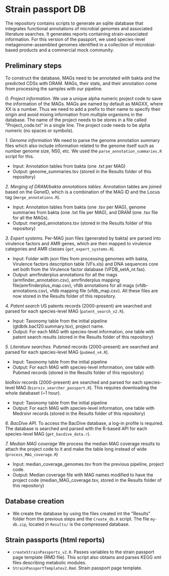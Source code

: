 # Strain passport DB

The repository contains scripts to generate an sqlite database that integrates functional annotations of microbial genomes and associated literature searches. It generates reports containing strain-associated information.
For this version of the passport, we used species-level metagenome-assembled genomes identified in a collection of microbial-based products and a commercial mock community.

## Preliminary steps

To construct the database, MAGs need to be annotated with bakta and the predicted CDSs with DRAM. MAGs, their stats, and their annotation come from processing the samples with our pipeline.

*0. Project information*.
 We use a unique alpha numeric project code to save the information of the MAGs. MAGs are named by default as MAGXX, where XX is a number. Thus we need to add a prefix to their name to specify their origin and avoid mixing information from multiple organisms in the database.
The name of the project needs to be stores in a file called "Project_code.txt" in a single line. The project code needs to be alpha numeric (no spaces or symbols).

*1. Genome information*
We need to parse the genome annotation summary files which also include information related to the genome itself such as number genome size, N50, etc. 
We used the `parse_annotation_summaries.R` script for this.
- Input: Annotation tables from bakta (one .txt per MAG)
- Output: genome_summaries.tsv (stored in the Results folder of this repository)


*2. Merging of DRAM/bakta annotations tables.* 
Annotation tables are joined based on the GeneID, which is a combination of the MAG ID and the Locus tag (`merge_annotations.R`).
- Input: Annotation tables from bakta (one .tsv per MAG), genome summaries from bakta (one .txt file per MAG), and DRAM (one .tsv file for all the MAGs).
- Output: merged_annotations.tsv (stored in the Results folder of this repository)


*3. Expert systems.* Per-MAG json files (generated by bakta) are parsed into virulence factors and AMR genes, which are then mapped to virulence categories and AMR classes (`get_expert_systems.R`).
- Input: Folder with json files from processing genomes with bakta, Virulence factors description table (VFs.xls) and DNA sequences core set both from the Virulence factor database (VFDB_setA_nt.fas).
- Output: amrfinderplus annotations for all the mags (armfinder_annotation.csv), amrfinderplus mapping file(amrfinderplus_map.csv), vfdb annotations for all mags (vfdb-annotations.csv), vfdb mapping file (vfdb_map.csv). All these files are now stored in the Results folder of this repository.


*4. Patent search*
US patents records (2000-present) are searched and parsed for each species-level MAG (`patent_search_v2.R`).
- Input: Taxonomy table from the initial pipeline (gtdbtk.bac120.summary.tsv), project name.
- Output: For each MAG with species-level information, one table with patent search results (stored in the Results folder of this repository)


*5. Literature searches.* 
Pubmed records (2000-present) are searched and parsed for each species-level MAG (`pubmed_v4.R`).
- Input: Taxonomy table from the initial pipeline
- Output: For each MAG with species-level information, one table with Pubmed records (stored in the Results folder of this repository)

bioRxiv records (2000-present) are searched and parsed for each species-level MAG (`biorxiv_searcher_passport.R`). This requires downloading the whole databaset (~1 hour).
- Input: Taxonomy table from the initial pipeline
- Output: For each MAG with species-level information, one table with Medrxivr records (stored in the Results folder of this repository)


*6. BacDive API.*
To access the BacDive database, a log-in profile is required. The database is searched and parsed with the R-based API for each species-level MAG (`get_bacdive_data.r`).


*7. Median MAG coverage*
We process the median MAG coverage results to attach the project code to it and make the table long instead of wide (`process_MAG_coverage.R`)
- Input: median_coverage_genomes.tsv from the previous pipeline, project code.
- Output: Median coverage file with MAG names modified to have the project code (median_MAG_coverage.tsv, stored in the Results folder of this repository) 

## Database creation

- We create the database by using the files created int the "Results" folder from the previous steps and the `Create_db.R` script. The file `my-db.zip`, located in `Results/` is the compressed database.

## Strain passports (html reports)
-	`createStrainPassports_v2.R`. Passes variables to the strain passport page template (RMD file). This script also obtains and parses KEGG xml files describing metabolic modules.
-	`StrainPassportTemplatev2.Rmd`. Strain passport page template.

